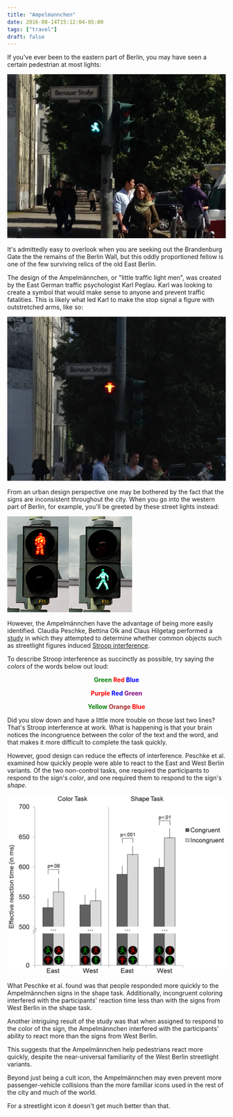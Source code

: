 ```yaml
---
title: "Ampelmannchen"
date: 2016-08-14T15:12:04-05:00
tags: ["travel"]
draft: false 
---
```


If you've ever been to the eastern part of Berlin, you may have seen a certain pedestrian at most lights:

![The Green Ampelmannchen](/assets/posts/2016-08-14-berlin/ampelmannchen_green.jpg)

It's admittedly easy to overlook when you are seeking out the Brandenburg Gate the the remains of the Berlin Wall, but this oddly proportioned fellow is one of the few surviving relics of the old East Berlin.

The design of the Ampelmännchen, or "little traffic light men", was created by the East German traffic psychologist Karl Peglau. Karl was looking to create a symbol that would make sense to anyone and prevent traffic fatalities. This is likely what led Karl to make the stop signal a figure with outstretched arms, like so:

![The Red Ampelmannchen](/assets/posts/2016-08-14-berlin/ampelmannchen_red.jpg)

From an urban design perspective one may be bothered by the fact that the signs are inconsistent throughout the city. When you go into the western part of Berlin, for example, you'll be greeted by these street lights instead:

<!-- http://canadianworldtraveller.com/New%20Images%20Winter%202008-09%20C/Germany%20berlin%20trafic%20light%20West.jpg -->
![West German Lights](/assets/posts/2016-08-14-berlin/west_german_lights.jpg)

However, the Ampelmännchen have the advantage of being more easily identified. Claudia Peschke, Bettina Olk and Claus Hilgetag performed a [study](http://journals.plos.org/plosone/article/file?id=10.1371/journal.pone.0064712&type=printable) in which they attempted to determine whether common objects such as streetlight figures induced [Stroop interference](https://en.wikipedia.org/wiki/Stroop_effect).

To describe Stroop interference as succinctly as possible, try saying the _colors_ of the words below out loud:

<p style="text-align: center">
<b>
<span style="color:green">Green</span>
<span style="color:red">Red</span>
<span style="color:blue">Blue</span>
</b>
</p>

<p style="text-align: center">
<b>
<span style="color:red">Purple</span>
<span style="color:blue">Red</span>
<span style="color:purple">Green</span>
</b>
</p>

<p style="text-align: center">
<b>
<span style="color:green">Yellow</span>
<span style="color:brown">Orange</span>
<span style="color:red">Blue</span>
</b>
</p>

Did you slow down and have a little more trouble on those last two lines? That's Stroop interference at work. What is happening is that your brain notices the incongruence between the color of the text and the word, and that makes it more difficult to complete the task quickly.

However, good design can reduce the effects of interference. Peschke et al. examined how quickly people were able to react to the East and West Berlin variants. Of the two non-control tasks, one required the participants to respond to the sign's _color_, and one required them to respond to the sign's _shape_.

![Results of the study](/assets/posts/2016-08-14-berlin/results.png)

What Peschke et al. found was that people responded more quickly to the Ampelmännchen signs in the shape task. Additionally, incongruent coloring interfered with the participants' reaction time less than with the signs from West Berlin in the shape task.

Another intriguing result of the study was that when assigned to respond to the color of the sign, the Ampelmännchen interfered with the participants' ability to react more than the signs from West Berlin.

This suggests that the Ampelmännchen help pedestrians react more quickly, despite the near-universal familiarity of the West Berlin streetlight variants.

Beyond just being a cult icon, the Ampelmännchen may even prevent more passenger-vehicle collisions than the more familiar icons used in the rest of the city and much of the world.

For a streetlight icon it doesn't get much better than that.

